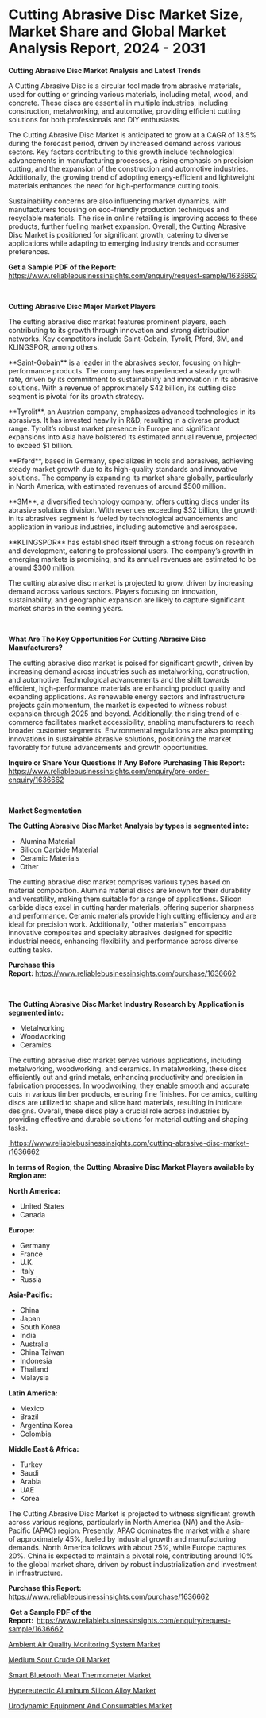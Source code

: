 <p><h1>Cutting Abrasive Disc Market Size, Market Share and Global Market Analysis Report, 2024 - 2031</h1></p><p><strong>Cutting Abrasive Disc Market Analysis and Latest Trends</strong></p>
<p><p>A Cutting Abrasive Disc is a circular tool made from abrasive materials, used for cutting or grinding various materials, including metal, wood, and concrete. These discs are essential in multiple industries, including construction, metalworking, and automotive, providing efficient cutting solutions for both professionals and DIY enthusiasts. </p><p>The Cutting Abrasive Disc Market is anticipated to grow at a CAGR of 13.5% during the forecast period, driven by increased demand across various sectors. Key factors contributing to this growth include technological advancements in manufacturing processes, a rising emphasis on precision cutting, and the expansion of the construction and automotive industries. Additionally, the growing trend of adopting energy-efficient and lightweight materials enhances the need for high-performance cutting tools.</p><p>Sustainability concerns are also influencing market dynamics, with manufacturers focusing on eco-friendly production techniques and recyclable materials. The rise in online retailing is improving access to these products, further fueling market expansion. Overall, the Cutting Abrasive Disc Market is positioned for significant growth, catering to diverse applications while adapting to emerging industry trends and consumer preferences.</p></p>
<p><strong>Get a Sample PDF of the Report:&nbsp;</strong> <a href="https://www.reliablebusinessinsights.com/enquiry/request-sample/1636662?utm_campaign=112&utm_medium=2&utm_source=Github&utm_content=ia&utm_term=07122024&utm_id=cutting-abrasive-disc">https://www.reliablebusinessinsights.com/enquiry/request-sample/1636662</a></p>
<p>&nbsp;</p>
<p><strong>Cutting Abrasive Disc Major Market Players</strong></p>
<p><p>The cutting abrasive disc market features prominent players, each contributing to its growth through innovation and strong distribution networks. Key competitors include Saint-Gobain, Tyrolit, Pferd, 3M, and KLINGSPOR, among others.</p><p>**Saint-Gobain** is a leader in the abrasives sector, focusing on high-performance products. The company has experienced a steady growth rate, driven by its commitment to sustainability and innovation in its abrasive solutions. With a revenue of approximately $42 billion, its cutting disc segment is pivotal for its growth strategy.</p><p>**Tyrolit**, an Austrian company, emphasizes advanced technologies in its abrasives. It has invested heavily in R&D, resulting in a diverse product range. Tyrolit’s robust market presence in Europe and significant expansions into Asia have bolstered its estimated annual revenue, projected to exceed $1 billion.</p><p>**Pferd**, based in Germany, specializes in tools and abrasives, achieving steady market growth due to its high-quality standards and innovative solutions. The company is expanding its market share globally, particularly in North America, with estimated revenues of around $500 million.</p><p>**3M**, a diversified technology company, offers cutting discs under its abrasive solutions division. With revenues exceeding $32 billion, the growth in its abrasives segment is fueled by technological advancements and application in various industries, including automotive and aerospace.</p><p>**KLINGSPOR** has established itself through a strong focus on research and development, catering to professional users. The company’s growth in emerging markets is promising, and its annual revenues are estimated to be around $300 million.</p><p>The cutting abrasive disc market is projected to grow, driven by increasing demand across various sectors. Players focusing on innovation, sustainability, and geographic expansion are likely to capture significant market shares in the coming years.</p></p>
<p>&nbsp;</p>
<p><strong>What Are The Key Opportunities For Cutting Abrasive Disc Manufacturers?</strong></p>
<p><p>The cutting abrasive disc market is poised for significant growth, driven by increasing demand across industries such as metalworking, construction, and automotive. Technological advancements and the shift towards efficient, high-performance materials are enhancing product quality and expanding applications. As renewable energy sectors and infrastructure projects gain momentum, the market is expected to witness robust expansion through 2025 and beyond. Additionally, the rising trend of e-commerce facilitates market accessibility, enabling manufacturers to reach broader customer segments. Environmental regulations are also prompting innovations in sustainable abrasive solutions, positioning the market favorably for future advancements and growth opportunities.</p></p>
<p><strong>Inquire or Share Your Questions If Any Before Purchasing This Report:</strong> <a href="https://www.reliablebusinessinsights.com/enquiry/pre-order-enquiry/1636662?utm_campaign=112&utm_medium=2&utm_source=Github&utm_content=ia&utm_term=07122024&utm_id=cutting-abrasive-disc">https://www.reliablebusinessinsights.com/enquiry/pre-order-enquiry/1636662</a></p>
<p>&nbsp;</p>
<p><strong>Market Segmentation</strong></p>
<p><strong>The Cutting Abrasive Disc Market Analysis by types is segmented into:</strong></p>
<p><ul><li>Alumina Material</li><li>Silicon Carbide Material</li><li>Ceramic Materials</li><li>Other</li></ul></p>
<p><p>The cutting abrasive disc market comprises various types based on material composition. Alumina material discs are known for their durability and versatility, making them suitable for a range of applications. Silicon carbide discs excel in cutting harder materials, offering superior sharpness and performance. Ceramic materials provide high cutting efficiency and are ideal for precision work. Additionally, "other materials" encompass innovative composites and specialty abrasives designed for specific industrial needs, enhancing flexibility and performance across diverse cutting tasks.</p></p>
<p><strong>Purchase this Report:&nbsp;</strong><a href="https://www.reliablebusinessinsights.com/purchase/1636662?utm_campaign=112&utm_medium=2&utm_source=Github&utm_content=ia&utm_term=07122024&utm_id=cutting-abrasive-disc">https://www.reliablebusinessinsights.com/purchase/1636662</a></p>
<p>&nbsp;</p>
<p><strong>The Cutting Abrasive Disc Market Industry Research by Application is segmented into:</strong></p>
<p><ul><li>Metalworking</li><li>Woodworking</li><li>Ceramics</li></ul></p>
<p><p>The cutting abrasive disc market serves various applications, including metalworking, woodworking, and ceramics. In metalworking, these discs efficiently cut and grind metals, enhancing productivity and precision in fabrication processes. In woodworking, they enable smooth and accurate cuts in various timber products, ensuring fine finishes. For ceramics, cutting discs are utilized to shape and slice hard materials, resulting in intricate designs. Overall, these discs play a crucial role across industries by providing effective and durable solutions for material cutting and shaping tasks.</p></p>
<p><a href="https://www.reliablebusinessinsights.com/cutting-abrasive-disc-market-r1636662?utm_campaign=112&utm_medium=2&utm_source=Github&utm_content=ia&utm_term=07122024&utm_id=cutting-abrasive-disc">&nbsp;https://www.reliablebusinessinsights.com/cutting-abrasive-disc-market-r1636662</a></p>
<p><strong>In terms of Region, the Cutting Abrasive Disc Market Players available by Region are:</strong></p>
<p>
    <p> <strong> North America: </strong>
        <ul>
            <li>United States</li>
            <li>Canada</li>
        </ul>
        </p> 
    <p> <strong> Europe: </strong>
        <ul>
            <li>Germany</li>
            <li>France</li>
            <li>U.K.</li>
            <li>Italy</li>
            <li>Russia</li>
        </ul>
        </p> 
    <p> <strong> Asia-Pacific: </strong>
        <ul>
            <li>China</li>
            <li>Japan</li>
            <li>South Korea</li>
            <li>India</li>
            <li>Australia</li>
            <li>China Taiwan</li>
            <li>Indonesia</li>
            <li>Thailand</li>
            <li>Malaysia</li>
        </ul>
        </p> 
    <p> <strong> Latin America: </strong>
        <ul>
            <li>Mexico</li>
            <li>Brazil</li>
            <li>Argentina Korea</li>
            <li>Colombia</li>
        </ul>
        </p> 
    <p> <strong> Middle East & Africa: </strong>
        <ul>
            <li>Turkey</li>
            <li>Saudi</li>
            <li>Arabia</li>
            <li>UAE</li>
            <li>Korea</li>
        </ul>
    </p>
    </p>
<p><p>The Cutting Abrasive Disc Market is projected to witness significant growth across various regions, particularly in North America (NA) and the Asia-Pacific (APAC) region. Presently, APAC dominates the market with a share of approximately 45%, fueled by industrial growth and manufacturing demands. North America follows with about 25%, while Europe captures 20%. China is expected to maintain a pivotal role, contributing around 10% to the global market share, driven by robust industrialization and investment in infrastructure.</p></p>
<p><strong>Purchase this Report: </strong><a href="https://www.reliablebusinessinsights.com/purchase/1636662?utm_campaign=112&utm_medium=2&utm_source=Github&utm_content=ia&utm_term=07122024&utm_id=cutting-abrasive-disc">https://www.reliablebusinessinsights.com/purchase/1636662</a></p>
<p>&nbsp;<strong>Get a Sample PDF of the Report:&nbsp;&nbsp;</strong><a href="https://www.reliablebusinessinsights.com/enquiry/request-sample/1636662?utm_campaign=112&utm_medium=2&utm_source=Github&utm_content=ia&utm_term=07122024&utm_id=cutting-abrasive-disc">https://www.reliablebusinessinsights.com/enquiry/request-sample/1636662</a></p>
<p><strong></strong></p>
<p><p><a href="https://www.linkedin.com/pulse/futur-trend-quest-sl8ue?utm_campaign=112&utm_medium=2&utm_source=Github&utm_content=ia&utm_term=07122024&utm_id=cutting-abrasive-disc">Ambient Air Quality Monitoring System Market</a></p><p><a href="https://issuu.com/reportprime-2/docs/medium-sour-crude-oil-market-size-2030.pptx?utm_campaign=112&utm_medium=2&utm_source=Github&utm_content=ia&utm_term=07122024&utm_id=cutting-abrasive-disc">Medium Sour Crude Oil Market</a></p><p><a href="https://issuu.com/reportprime-2/docs/smart-bluetooth-meat-thermometer-market-size-2030.?utm_campaign=112&utm_medium=2&utm_source=Github&utm_content=ia&utm_term=07122024&utm_id=cutting-abrasive-disc">Smart Bluetooth Meat Thermometer Market</a></p><p><a href="https://www.linkedin.com/pulse/futur-trend-quest-sl8ue?utm_campaign=112&utm_medium=2&utm_source=Github&utm_content=ia&utm_term=07122024&utm_id=cutting-abrasive-disc">Hypereutectic Aluminum Silicon Alloy Market</a></p><p><a href="https://www.linkedin.com/pulse/futur-trend-quest-sl8ue?utm_campaign=112&utm_medium=2&utm_source=Github&utm_content=ia&utm_term=07122024&utm_id=cutting-abrasive-disc">Urodynamic Equipment And Consumables Market</a></p></p>
